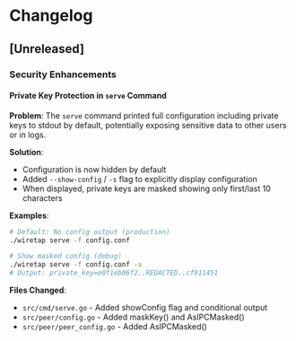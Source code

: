 # Changelog

## [Unreleased]

### Security Enhancements

#### Private Key Protection in `serve` Command

**Problem**: The `serve` command printed full configuration including private keys to stdout by default, potentially exposing sensitive data to other users or in logs.

**Solution**: 
- Configuration is now hidden by default
- Added `--show-config` / `-s` flag to explicitly display configuration
- When displayed, private keys are masked showing only first/last 10 characters

**Examples**:
```bash
# Default: No config output (production)
./wiretap serve -f config.conf

# Show masked config (debug)
./wiretap serve -f config.conf -s
# Output: private_key=e0f1eb06f2..REDACTED..cf911451
```

**Files Changed**:
- `src/cmd/serve.go` - Added showConfig flag and conditional output
- `src/peer/config.go` - Added maskKey() and AsIPCMasked()
- `src/peer/peer_config.go` - Added AsIPCMasked()